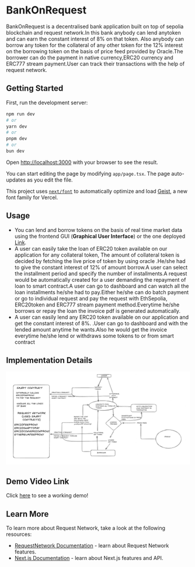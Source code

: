 # BankOnRequest
BankOnRequest is a decentralised bank application built on top of sepolia blockchain and request network.In this bank anybody can lend anytoken and can earn the constant interest of 8% on that token. Also anybody can borrow any token for the collateral of any other token for the 12% interest on the borrowing token on the basis of price feed provided by Oracle.The borrower can do the payment in native currency,ERC20 currency and ERC777 stream payment.User can track their transactions with the help of request network.
## Getting Started

First, run the development server:

```bash
npm run dev
# or
yarn dev
# or 
pnpm dev
# or
bun dev
```

Open [http://localhost:3000](http://localhost:3000) with your browser to see the result.

You can start editing the page by modifying `app/page.tsx`. The page auto-updates as you edit the file.

This project uses [`next/font`](https://nextjs.org/docs/app/building-your-application/optimizing/fonts) to automatically optimize and load [Geist](https://vercel.com/font), a new font family for Vercel.

## Usage

- You can lend and borrow tokens on the basis of real time market data using the frontend GUI (**Graphical User Interface**) or the one deployed [Link](https://bank-on-request.vercel.app/).
- A user can easily take the loan of ERC20 token available on our application for any collateral token, The amount of collateral token is decided by fetching the live price of token by using oracle .He/she had to give the constant interest of 12% of amount borrow.A user can select the installment period and specify the number of installments.A request would be automatically created for a user demanding the repayment of loan to smart contract.A user can go to dashboard and can watch all the loan installments he/she had to pay.Either he/she can do batch payment or go to individual request and pay the request with EthSepolia, ERC20token and ERC777 stream payment method.Everytime he/she borrows or repay the loan the invoice pdf is generated automatically.
- A user can easily lend any ERC20 token available on our application and get the constant interest of 8%. .User can go to dashboard and with the lended amount anytime he wants.Also he would get the invoice everytime he/she lend or withdraws some tokens to or from smart contract


## Implementation Details
![App Architecture](./images/architechture.jpg)


## Demo Video Link
Click [here](https://www.loom.com/share/54b09e46543d4cf3b81b245e9f5d3186?sid=b49d1343-753c-4ad4-9fa4-2147cb774593) to see a working demo!

## Learn More

To learn more about Request Network, take a look at the following resources:
- [RequestNetwork Documentation](https://docs.request.network/) - learn about Request Network features.
- [Next.js Documentation](https://nextjs.org/docs) - learn about Next.js features and API.
